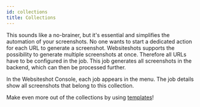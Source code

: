 ```yaml
---
id: collections
title: Collections
---
```


This sounds like a no-brainer, but it's essential and simplifies the automation of your screenshots. No one wants to start a dedicated action for each URL to generate a screenshot. Websiteshots supports the possibility to generate multiple screenshots at once. Therefore all URLs have to be configured in the job. This job generates all screenshots in the backend, which can then be processed further.

In the Websiteshot Console, each job appears in the menu. The job details show all screenshots that belong to this collection.

Make even more out of the collections by using [templates](./templates.md)!
